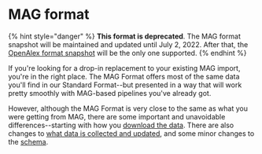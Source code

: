 # MAG format

{% hint style="danger" %}
**This format is deprecated**. The MAG format snapshot will be maintained and updated until July 2, 2022. After that, the [OpenAlex format snapshot](../) will be the only one supported.
{% endhint %}

If you're looking for a drop-in replacement to your existing MAG import, you're in the right place. The MAG Format offers most of the same data you'll find in our Standard Format--but presented in a way that will work pretty smoothly with MAG-based pipelines you've already got.

However, although the MAG Format is very close to the same as what you were getting from MAG, there are some important and unavoidable differences--starting with how you [download the data](how-to-download.md). There are also changes to [what data is collected and updated](mag-migration-guide.md), and some minor changes to the [schema](mag-format-schema.md).







